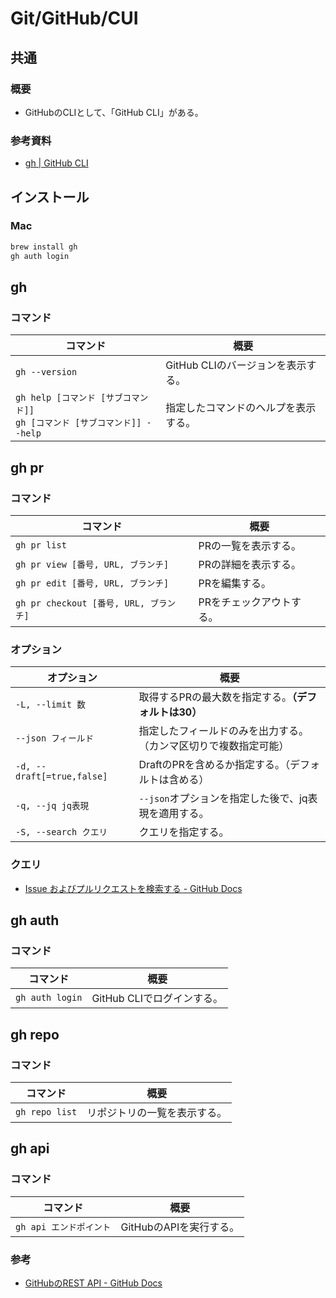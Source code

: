 # Git/GitHub/CUI

## 共通

### 概要

- GitHubのCLIとして、「GitHub CLI」がある。

### 参考資料

- [gh | GitHub CLI](https://cli.github.com/manual/gh)

## インストール

### Mac

```bash
brew install gh
gh auth login
```

## gh

### コマンド

| コマンド                                                     | 概要                                 |
| ------------------------------------------------------------ | ------------------------------------ |
| `gh --version`                                               | GitHub CLIのバージョンを表示する。   |
| `gh help [コマンド [サブコマンド]]`<br />`gh [コマンド [サブコマンド]] --help` | 指定したコマンドのヘルプを表示する。 |

## gh pr

### コマンド

| コマンド                               | 概要                     |
| -------------------------------------- | ------------------------ |
| `gh pr list`                           | PRの一覧を表示する。     |
| `gh pr view [番号, URL, ブランチ]`     | PRの詳細を表示する。     |
| `gh pr edit [番号, URL, ブランチ]`     | PRを編集する。           |
| `gh pr checkout [番号, URL, ブランチ]` | PRをチェックアウトする。 |

### オプション

| オプション                 | 概要                                                         |
| -------------------------- | ------------------------------------------------------------ |
| `-L, --limit 数`           | 取得するPRの最大数を指定する。**（デフォルトは30）**         |
| `--json フィールド`        | 指定したフィールドのみを出力する。<br />（カンマ区切りで複数指定可能） |
| `-d, --draft[=true,false]` | DraftのPRを含めるか指定する。（デフォルトは含める）          |
| `-q, --jq jq表現`          | `--json`オプションを指定した後で、jq表現を適用する。         |
| `-S, --search クエリ`      | クエリを指定する。                                           |

### クエリ

- [Issue およびプルリクエストを検索する - GitHub Docs](https://docs.github.com/ja/search-github/searching-on-github/searching-issues-and-pull-requests)

## gh auth

### コマンド

| コマンド        | 概要                       |
| --------------- | -------------------------- |
| `gh auth login` | GitHub CLIでログインする。 |

## gh repo

### コマンド

| コマンド       | 概要                         |
| -------------- | ---------------------------- |
| `gh repo list` | リポジトリの一覧を表示する。 |

## gh api

### コマンド

| コマンド                | 概要                    |
| ----------------------- | ----------------------- |
| `gh api エンドポイント` | GitHubのAPIを実行する。 |

### 参考

- [GitHubのREST API - GitHub Docs](https://docs.github.com/ja/rest)
